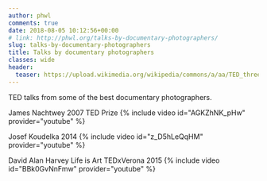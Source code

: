 ```yaml
---
author: phwl
comments: true
date: 2018-08-05 10:12:56+00:00
# link: http://phwl.org/talks-by-documentary-photographers/
slug: talks-by-documentary-photographers
title: Talks by documentary photographers
classes: wide
header:
  teaser: https://upload.wikimedia.org/wikipedia/commons/a/aa/TED_three_letter_logo.svg
---
```


TED talks from some of the best documentary photographers.

James Nachtwey 2007 TED Prize
{% include video id="AGKZhNK_pHw" provider="youtube" %}

Josef Koudelka 2014
{% include video id="z_D5hLeQqHM" provider="youtube" %}

David Alan Harvey Life is Art TEDxVerona 2015
{% include video id="BBk0GvNnFmw" provider="youtube" %}

